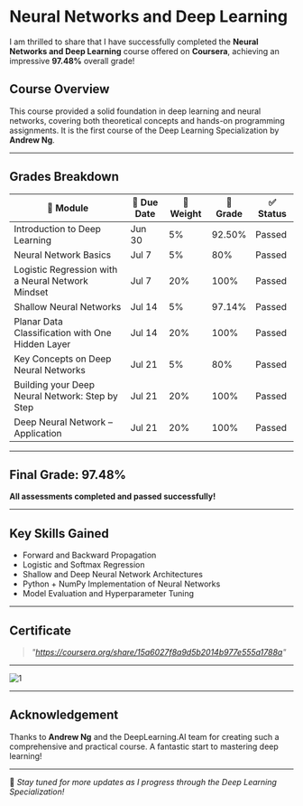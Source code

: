 # Neural Networks and Deep Learning 

I am thrilled to share that I have successfully completed the **Neural Networks and Deep Learning** course offered on **Coursera**, achieving an impressive **97.48%** overall grade!

## Course Overview
This course provided a solid foundation in deep learning and neural networks, covering both theoretical concepts and hands-on programming assignments. It is the first course of the Deep Learning Specialization by **Andrew Ng**.

---

## Grades Breakdown

| 📘 Module | 📅 Due Date | 🧮 Weight | 🎯 Grade | ✅ Status |
|----------|-------------|-----------|----------|----------|
| Introduction to Deep Learning | Jun 30 | 5% | 92.50% | Passed |
| Neural Network Basics | Jul 7 | 5% | 80% | Passed |
| Logistic Regression with a Neural Network Mindset | Jul 7 | 20% | 100% | Passed |
| Shallow Neural Networks | Jul 14 | 5% | 97.14% | Passed |
| Planar Data Classification with One Hidden Layer | Jul 14 | 20% | 100% | Passed |
| Key Concepts on Deep Neural Networks | Jul 21 | 5% | 80% | Passed |
| Building your Deep Neural Network: Step by Step | Jul 21 | 20% | 100% | Passed |
| Deep Neural Network – Application | Jul 21 | 20% | 100% | Passed |

---

## Final Grade: **97.48%**

**All assessments completed and passed successfully!**

---

## Key Skills Gained
- Forward and Backward Propagation
- Logistic and Softmax Regression
- Shallow and Deep Neural Network Architectures
- Python + NumPy Implementation of Neural Networks
- Model Evaluation and Hyperparameter Tuning

---

## Certificate
> *"https://coursera.org/share/15a6027f8a9d5b2014b977e555a1788a"*

---


![1](https://github.com/user-attachments/assets/56dce30e-91f9-40a2-81d9-eda5220a380d)

---

## Acknowledgement
Thanks to **Andrew Ng** and the DeepLearning.AI team for creating such a comprehensive and practical course. A fantastic start to mastering deep learning!

---

🔗 *Stay tuned for more updates as I progress through the Deep Learning Specialization!*
